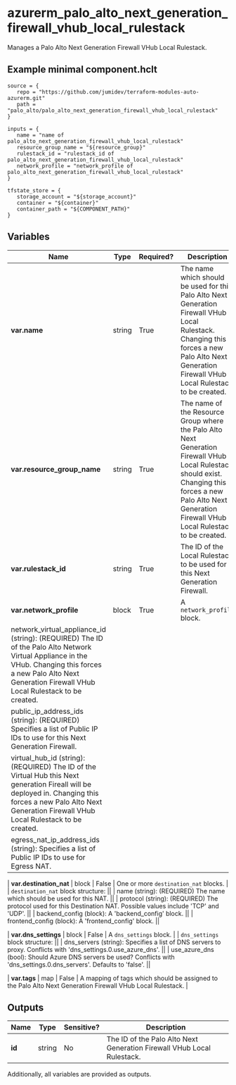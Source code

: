 # azurerm_palo_alto_next_generation_firewall_vhub_local_rulestack

Manages a Palo Alto Next Generation Firewall VHub Local Rulestack.

## Example minimal component.hclt

```hcl
source = {
   repo = "https://github.com/jumidev/terraform-modules-auto-azurerm.git" 
   path = "palo_alto/palo_alto_next_generation_firewall_vhub_local_rulestack" 
}

inputs = {
   name = "name of palo_alto_next_generation_firewall_vhub_local_rulestack" 
   resource_group_name = "${resource_group}" 
   rulestack_id = "rulestack_id of palo_alto_next_generation_firewall_vhub_local_rulestack" 
   network_profile = "network_profile of palo_alto_next_generation_firewall_vhub_local_rulestack" 
}

tfstate_store = {
   storage_account = "${storage_account}" 
   container = "${container}" 
   container_path = "${COMPONENT_PATH}" 
}

```

## Variables

| Name | Type | Required? |  Description |
| ---- | ---- | --------- |  ----------- |
| **var.name** | string | True | The name which should be used for this Palo Alto Next Generation Firewall VHub Local Rulestack. Changing this forces a new Palo Alto Next Generation Firewall VHub Local Rulestack to be created. | 
| **var.resource_group_name** | string | True | The name of the Resource Group where the Palo Alto Next Generation Firewall VHub Local Rulestack should exist. Changing this forces a new Palo Alto Next Generation Firewall VHub Local Rulestack to be created. | 
| **var.rulestack_id** | string | True | The ID of the Local Rulestack to be used for this Next Generation Firewall. | 
| **var.network_profile** | block | True | A `network_profile` block. | | `network_profile` block structure: || 
|   network_virtual_appliance_id (string): (REQUIRED) The ID of the Palo Alto Network Virtual Appliance in the VHub. Changing this forces a new Palo Alto Next Generation Firewall VHub Local Rulestack to be created. ||
|   public_ip_address_ids (string): (REQUIRED) Specifies a list of Public IP IDs to use for this Next Generation Firewall. ||
|   virtual_hub_id (string): (REQUIRED) The ID of the Virtual Hub this Next generation Fireall will be deployed in. Changing this forces a new Palo Alto Next Generation Firewall VHub Local Rulestack to be created. ||
|   egress_nat_ip_address_ids (string): Specifies a list of Public IP IDs to use for Egress NAT. ||

| **var.destination_nat** | block | False | One or more `destination_nat` blocks. | | `destination_nat` block structure: || 
|   name (string): (REQUIRED) The name which should be used for this NAT. ||
|   protocol (string): (REQUIRED) The protocol used for this Destination NAT. Possible values include 'TCP' and 'UDP'. ||
|   backend_config (block): A 'backend_config' block. ||
|   frontend_config (block): A 'frontend_config' block. ||

| **var.dns_settings** | block | False | A `dns_settings` block. | | `dns_settings` block structure: || 
|   dns_servers (string): Specifies a list of DNS servers to proxy. Conflicts with 'dns_settings.0.use_azure_dns'. ||
|   use_azure_dns (bool): Should Azure DNS servers be used? Conflicts with 'dns_settings.0.dns_servers'. Defaults to 'false'. ||

| **var.tags** | map | False | A mapping of tags which should be assigned to the Palo Alto Next Generation Firewall VHub Local Rulestack. | 



## Outputs

| Name | Type | Sensitive? | Description |
| ---- | ---- | --------- | --------- |
| **id** | string | No  | The ID of the Palo Alto Next Generation Firewall VHub Local Rulestack. | 

Additionally, all variables are provided as outputs.
